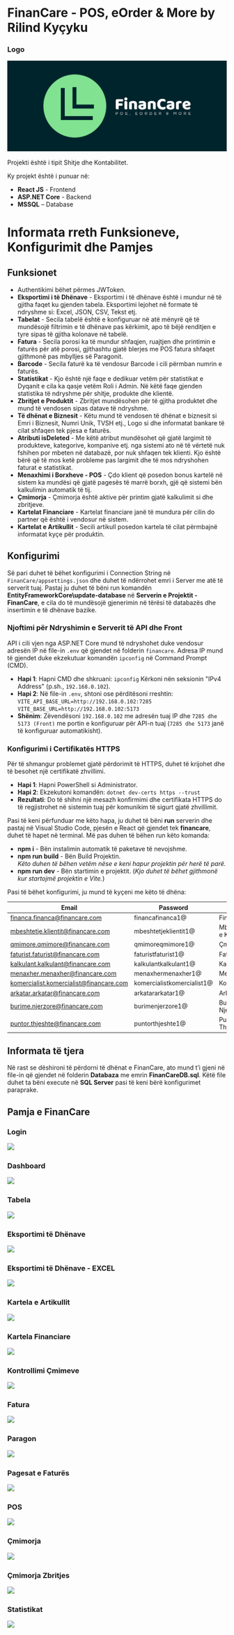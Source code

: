 # FinanCare - POS, eOrder & More by Rilind Kyçyku

### Logo

![](ReadMeImages/Logo.png)

Projekti është i tipit Shitje dhe Kontabilitet.

Ky projekt është i punuar në:

- **React JS** - Frontend
- **ASP.NET Core** - Backend
- **MSSQL** – Database

# Informata rreth Funksioneve, Konfigurimit dhe Pamjes

## Funksionet

- Authentikimi bëhet përmes JWToken.
- **Eksportimi i të Dhënave** - Eksportimi i të dhënave është i mundur në të gjitha faqet ku gjenden tabela. Eksportimi lejohet në formate të ndryshme si: Excel, JSON, CSV, Tekst etj.
- **Tabelat** - Secila tabelë është e konfiguruar në atë mënyrë që të mundësojë filtrimin e të dhënave pas kërkimit, apo të bëjë renditjen e tyre sipas të gjitha kolonave në tabelë.
- **Fatura** - Secila porosi ka të mundur shfaqjen, ruajtjen dhe printimin e faturës për atë porosi, gjithashtu gjatë blerjes me POS fatura shfaqet gjithmonë pas mbylljes së Paragonit.
- **Barcode** - Secila faturë ka të vendosur Barcode i cili përmban numrin e faturës.
- **Statistikat** - Kjo është një faqe e dedikuar vetëm për statistikat e Dyqanit e cila ka qasje vetëm Roli i Admin. Në këtë faqe gjenden statistika të ndryshme për shitje, produkte dhe klientë.
- **Zbritjet e Produktit** - Zbritjet mundësohen për të gjitha produktet dhe mund të vendosen sipas datave të ndryshme.
- **Të dhënat e Biznesit** - Këtu mund të vendosen të dhënat e biznesit si Emri i Biznesit, Numri Unik, TVSH etj., Logo si dhe informatat bankare të cilat shfaqen tek pjesa e faturës.
- **Atributi isDeleted** - Me këtë atribut mundësohet që gjatë largimit të produkteve, kategorive, kompanive etj. nga sistemi ato në të vërtetë nuk fshihen por mbeten në databazë, por nuk shfaqen tek klienti. Kjo është bërë që të mos ketë probleme pas largimit dhe të mos ndryshohen faturat e statistikat.
- **Menaxhimi i Borxheve - POS** - Çdo klient që posedon bonus kartelë në sistem ka mundësi që gjatë pagesës të marrë borxh, gjë që sistemi bën kalkulimin automatik të tij.
- **Çmimorja** - Çmimorja është aktive për printim gjatë kalkulimit si dhe zbritjeve.
- **Kartelat Financiare** - Kartelat financiare janë të mundura për cilin do partner që është i vendosur në sistem.
- **Kartelat e Artikullit** - Secili artikull posedon kartela të cilat përmbajnë informatat kyçe për produktin.

## Konfigurimi

Së pari duhet të bëhet konfigurimi i Connection String në `FinanCare/appsettings.json` dhe duhet të ndërrohet emri i Server me atë të serverit tuaj. Pastaj ju duhet të bëni run komandën **EntityFrameworkCore\update-database** në **Serverin e Projektit - FinanCare**, e cila do të mundësojë gjenerimin në tërësi të databazës dhe insertimin e të dhënave bazike.

### **Njoftimi për Ndryshimin e Serverit të API dhe Front**
API i cili vjen nga ASP.NET Core mund të ndryshohet duke vendosur adresën IP në file-in `.env` që gjendet në folderin `financare`. Adresa IP mund të gjendet duke ekzekutuar komandën `ipconfig` në Command Prompt (CMD).  
- **Hapi 1**: Hapni CMD dhe shkruani:
```ipconfig```
Kërkoni nën seksionin "IPv4 Address" (p.sh., `192.168.0.102`).  
- **Hapi 2**: Në file-in `.env`, shtoni ose përditësoni rreshtin:
```VITE_API_BASE_URL=http://192.168.0.102:7285```
```VITE_BASE_URL=http://192.168.0.102:5173```
- **Shënim**: Zëvendësoni `192.168.0.102` me adresën tuaj IP dhe `7285 dhe 5173 (Front)` me portin e konfiguruar për API-n tuaj (```7285 dhe 5173``` janë të konfiguruar automatikisht).

### **Konfigurimi i Certifikatës HTTPS**
Për të shmangur problemet gjatë përdorimit të HTTPS, duhet të krijohet dhe të besohet një certifikatë zhvillimi.  
- **Hapi 1**: Hapni PowerShell si Administrator.  
- **Hapi 2**: Ekzekutoni komandën:
```dotnet dev-certs https --trust```
- **Rezultati**: Do të shihni një mesazh konfirmimi dhe certifikata HTTPS do të regjistrohet në sistemin tuaj për komunikim të sigurt gjatë zhvillimit.  

Pasi të keni përfunduar me këto hapa, ju duhet të bëni **run** serverin dhe pastaj në Visual Studio Code, pjesën e React që gjendet tek **financare**, duhet të hapet në terminal. Më pas duhen të bëhen run këto komanda:

- **npm i** - Bën instalimin automatik të paketave të nevojshme.
- **npm run build** - Bën Build Projektin.  
_Këto duhen të bëhen vetëm nëse e keni hapur projektin për herë të parë._
- **npm run dev** - Bën startimin e projektit. (_Kjo duhet të bëhet gjithmonë kur startojmë projektin e Vite._)

Pasi të bëhet konfigurimi, ju mund të kyçeni me këto të dhëna:

| **Email**                               | **Password**               | **Aksesi**            |
|-----------------------------------------|----------------------------|-----------------------|
| financa.financa@financare.com           | financafinanca1@           | Financa               |
| mbeshtetje.klientit@financare.com       | mbeshtetjeklientit1@       | Mbështetje e Klientit |
| qmimore.qmimore@financare.com           | qmimoreqmimore1@           | Çmimore               |
| faturist.faturist@financare.com         | faturistfaturist1@         | Faturist              |
| kalkulant.kalkulant@financare.com       | kalkulantkalkulant1@       | Kalkulant             |
| menaxher.menaxher@financare.com         | menaxhermenaxher1@         | Menaxher              |
| komercialist.komercialist@financare.com | komercialistkomercialist1@ | Komercialist          |
| arkatar.arkatar@financare.com           | arkatararkatar1@           | Arkatar               |
| burime.njerzore@financare.com           | burimenjerzore1@           | Burime Njerzore       |
| puntor.thjeshte@financare.com           | puntorthjeshte1@           | Puntor i Thjeshtë     |

## Informata të tjera

Në rast se dëshironi të përdorni të dhënat e FinanCare, ato mund t’i gjeni në file-in që gjendet në folderin **Databaza** me emrin **FinanCareDB.sql**. Këtë file duhet ta bëni execute në **SQL Server** pasi të keni bërë konfigurimet paraprake.

## Pamja e FinanCare

### Login

![](ReadMeImages/Login.png)

### Dashboard

![](ReadMeImages/Dashboard.png)

### Tabela

![](ReadMeImages/Tabela.png)

### Eksportimi të Dhënave

![](ReadMeImages/ExportimiTeDhenave.png)

### Eksportimi të Dhënave - EXCEL

![](ReadMeImages/ExportimiTeDhenave.jpeg)

### Kartela e Artikullit

![](ReadMeImages/KartelaEArtikullit.png)

### Kartela Financiare

![](ReadMeImages/KartelaFinanciare.png)

### Kontrollimi Çmimeve

![](ReadMeImages/KontrollimiQmimev.png)

### Fatura

![](ReadMeImages/Fatura.jpg)

### Paragon

![](ReadMeImages/Paragon.jpg)

### Pagesat e Faturës

![](ReadMeImages/PagesatEFatures.png)

### POS

![](ReadMeImages/POS.png)

### Çmimorja

![](ReadMeImages/Qmimorja.jpg)

### Çmimorja Zbritjes

![](ReadMeImages/QmimorjaZbritjes.jpg)

### Statistikat

![](ReadMeImages/Statistikat.png)

